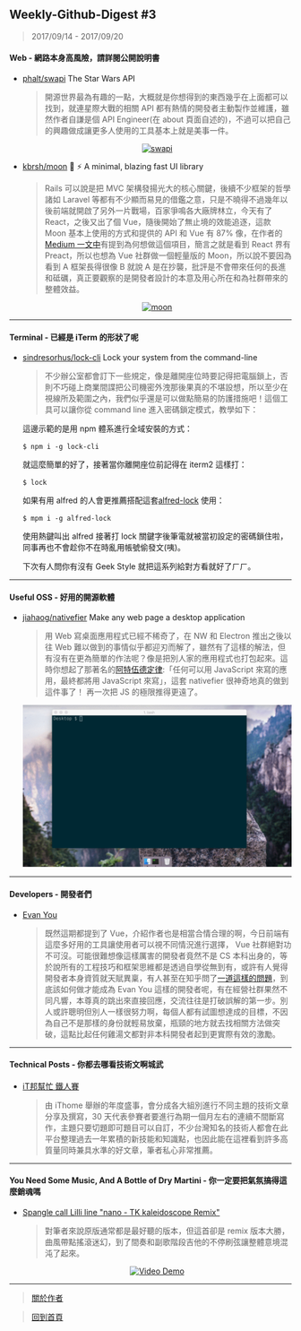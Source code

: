 ## Weekly-Github-Digest #3
> 2017/09/14 - 2017/09/20

#### Web - 網路本身高風險，請詳閱公開說明書
- [phalt/swapi](https://github.com/phalt/swapi)  The Star Wars API 
  
  > 開源世界最為有趣的一點，大概就是你想得到的東西幾乎在上面都可以找到，就連星際大戰的相關 API 都有熱情的開發者主動製作並維護，雖然作者自謙是個 API Engineer(在 about 頁面自述的)，不過可以把自己的興趣做成讓更多人使用的工具基本上就是美事一件。
  <p align="center">
    <a target="_blank" href="https://github.com/phalt/swapi"><img alt="swapi" src="https://i.imgur.com/nO3ycK3.png"></a>
  </p>
  
- [kbrsh/moon](https://github.com/kbrsh/moon)  🌙 ⚡️ A minimal, blazing fast UI library
  > Rails 可以說是把 MVC 架構發揚光大的核心關鍵，後續不少框架的哲學諸如 Laravel 等都有不少顯而易見的借鑑之意，只是不曉得不過幾年以後前端就開啟了另外一片戰場，百家爭鳴各大廠牌林立，今天有了 React，之後又出了個 Vue，隨後開始了無止境的效能追逐，這款 Moon 基本上使用的方式和提供的 API 和 Vue 有 87% 像，在作者的[Medium 一文中](https://hackernoon.com/introducing-moon-1d44a99635f0)有提到為何想做這個項目，簡言之就是看到 React 界有 Preact，所以也想為 Vue 社群做一個輕量版的 Moon，所以說不要因為看到 A 框架長得很像 B 就說 A 是在抄襲，批評是不會帶來任何的長進和砥礪，真正要觀察的是開發者設計的本意及用心所在和為社群帶來的整體效益。 
  <p align="center">
    <a target="_blank" href="https://github.com/kbrsh/moon"><img alt="moon" src="https://i.imgur.com/t6iK8UA.png"></a>
  </p>
---

#### Terminal - 已經是 iTerm 的形狀了呢
- [sindresorhus/lock-cli](https://github.com/sindresorhus/lock-cli)  Lock your system from the command-line
  
  > 不少辦公室都會訂下一些規定，像是離開座位時要記得把電腦鎖上，否則不巧碰上商業間諜把公司機密外洩那後果真的不堪設想，所以至少在視線所及範圍之內，我們似乎還是可以做點簡易的防護措施吧！這個工具可以讓你從 command line 進入密碼鎖定模式，教學如下：

  這邊示範的是用 npm 體系進行全域安裝的方式：
  ```shell
  $ npm i -g lock-cli
  ```
  就這麼簡單的好了，接著當你離開座位前記得在 iterm2 這樣打：

  ```shell
  $ lock
  ```
  如果有用 alfred 的人會更推薦搭配這套[alfred-lock](https://github.com/sindresorhus/alfred-lock) 使用：
  ```shell
  $ mpm i -g alfred-lock
  ```
  使用熱鍵叫出 alfred 接著打 lock 關鍵字後筆電就被當初設定的密碼鎖住啦，同事再也不會趁你不在時亂用帳號偷發文(咦)。
  
  下次有人問你有沒有 Geek Style 就把這系列給對方看就好了ㄏㄏ。

---

#### Useful OSS - 好用的開源軟體

- [jiahaog/nativefier](https://github.com/jiahaog/nativefier)  Make any web page a desktop application

  > 用 Web 寫桌面應用程式已經不稀奇了，在 NW 和 Electron 推出之後以往 Web 難以做到的事情似乎都迎刃而解了，雖然有了這樣的解法，但有沒有在更為簡單的作法呢？像是把別人家的應用程式也打包起來。這時你想起了那著名的[阿特伍德定律](https://blog.codinghorror.com/the-principle-of-least-power/):「任何可以用 JavaScript 來寫的應用，最終都將用 JavaScript 來寫」，這套 nativefier 很神奇地真的做到這件事了！ 再一次把 JS 的極限推得更遠了。
  <p align="center">
    <a target="_blank" href="https://github.com/jiahaog/nativefier"><img alt="nativefier" src="https://raw.githubusercontent.com/jiahaog/nativefier/master/screenshots/walkthrough.gif"></a>
  </p>
---

#### Developers - 開發者們

- [Evan You](https://github.com/yyx990803)
  
  > 既然這期都提到了 Vue，介紹作者也是相當合情合理的啊，今日前端有這麼多好用的工具讓使用者可以視不同情況進行選擇， Vue 社群絕對功不可沒。可能很難想像這樣厲害的開發者竟然不是 CS 本科出身的，等於說所有的工程技巧和框架思維都是透過自學從無到有，或許有人覺得開發者本身資質就天賦異稟，有人甚至在知乎問了[一道這樣的問題](https://www.zhihu.com/question/53539039)，到底該如何做才能成為 Evan You 這樣的開發者呢，有在經營社群果然不同凡響，本尊真的跳出來直接回應，交流往往是打破誤解的第一步。別人或許聰明但別人一樣很努力啊，每個人都有試圖想達成的目標，不因為自己不是那樣的身份就輕易放棄，瓶頸的地方就去找相關方法做突破，這點比起任何雞湯文都對非本科開發者起到更實際有效的激勵。

---

#### Technical Posts - 你都去哪看技術文啊城武

- [iT邦幫忙 鐵人賽](http://ithelp.ithome.com.tw/tags/articles/2017%E9%90%B5%E4%BA%BA%E8%B3%BD)
  
  > 由 iThome 舉辦的年度盛事，會分成各大組別進行不同主題的技術文章分享及撰寫，30 天代表參賽者要進行為期一個月左右的連續不間斷寫作，主題只要切題即可題目可以自訂，不少台灣知名的技術人都會在此平台整理過去一年累積的新技能和知識點，也因此能在這裡看到許多高質量同時兼具水準的好文章，筆者私心非常推薦。

---

#### You Need Some Music, And A Bottle of Dry Martini - 你一定要把氣氛搞得這麼銷魂嗎
- [Spangle call Lilli line "nano - TK kaleidoscope Remix"](https://www.youtube.com/watch?v=0zUE1E3e7Mg)
  
  > 對筆者來說原版通常都是最好聽的版本，但這首卻是 remix 版本大勝，曲風帶點搖滾迷幻，到了間奏和副歌階段吉他的不停刷弦讓整體意境混沌了起來。
  <p align="center"> 
    <a href="https://www.youtube.com/watch?v=0zUE1E3e7Mg">
      <img src="https://i.imgur.com/pi66ueL.png" alt="Video Demo" />
    </a>
  </p>


---
> [關於作者](https://goo.gl/1pnqEk)

> [回到首頁](https://git.io/v5wk4)
